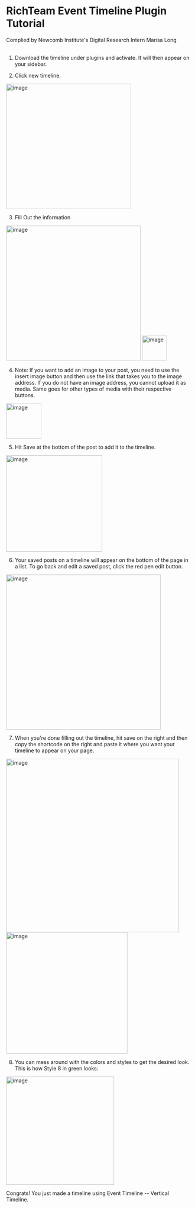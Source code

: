 # RichTeam Event Timeline Plugin Tutorial

Complied by Newcomb Institute's Digital Research Intern Marisa Long <br><br>

1.  Download the timeline under plugins and activate. It will then
    appear on your sidebar.

2.  Click new timeline.

<img width="338" alt="image" src="https://user-images.githubusercontent.com/89610126/162012437-fc0c4bfa-7d19-4d64-8884-ca0d8d8dbbbd.png">

3.  Fill Out the information

<img width="364" alt="image" src="https://user-images.githubusercontent.com/89610126/162012501-c87855c1-a5e9-442b-88f2-6f505ae8b73f.png">
<img width="67" alt="image" src="https://user-images.githubusercontent.com/89610126/162012521-9e6e0fbe-c83e-4fd5-9ed9-98ebfe8eb66f.png">


4.  Note: If you want to add an image to your post, you need to use the
    insert image button and then use the link that takes you to the
    image address. If you do not have an image address, you cannot
    upload it as media. Same goes for other types of media with their
    respective buttons.

<img width="95" alt="image" src="https://user-images.githubusercontent.com/89610126/162012540-ae93255d-7dd3-46ef-aea3-3c5caf3d03bb.png">

5.  Hit Save at the bottom of the post to add it to the timeline.
<img width="260" alt="image" src="https://user-images.githubusercontent.com/89610126/162012556-d0302249-7cb1-4724-a0ce-1af607f17dea.png">


6.  Your saved posts on a timeline will appear on the bottom of the page
    in a list. To go back and edit a saved post, click the red pen edit
    button.

<img width="418" alt="image" src="https://user-images.githubusercontent.com/89610126/162012601-e6460cd2-ab68-4291-8315-566a407d9e0f.png">

7.  When you're done filling out the timeline, hit save on the right and
    then copy the shortcode on the right and paste it where you want
    your timeline to appear on your page.

<img width="468" alt="image" src="https://user-images.githubusercontent.com/89610126/162012631-c2575058-7f77-40f4-8b94-d59058a227cd.png">

<img width="328" alt="image" src="https://user-images.githubusercontent.com/89610126/162012875-0c315814-1099-4d06-b065-f955a469d59f.png">

8.  You can mess around with the colors and styles to get the desired
    look. This is how Style 8 in green looks:

<img width="292" alt="image" src="https://user-images.githubusercontent.com/89610126/162012923-0e8a4572-1bb0-40d1-bf15-2356789708a0.png">

Congrats! You just made a timeline using Event Timeline -- Vertical
Timeline.
